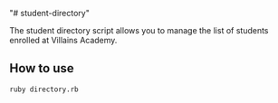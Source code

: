 "# student-directory"

The student directory script allows you to manage the list of students enrolled at Villains Academy.

## How to use ##

```shell
ruby directory.rb
```
